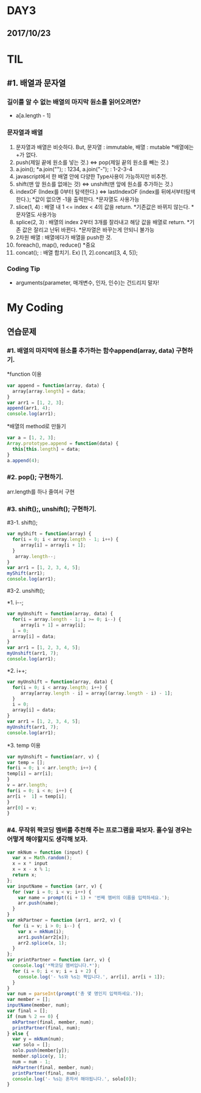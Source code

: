 DAY3
====
2017/10/23
----------
# TIL
## #1. 배열과 문자열

### 길이를 알 수 없는 배열의 마지막 원소를 읽어오려면?
- a[a.length - 1]
### 문자열과 배열
1. 문자열과 배열은 비슷하다. But, 문자열 : immutable, 배열 : mutable
   *배열에는 +가 없다.
2. push(제일 끝에 원소를 넣는 것.) <=> pop(제일 끝의 원소를 빼는 것.)
3. a.join();
   *a.join(""); : 1234, a.join("-"); : 1-2-3-4
4. javascript에서 한 배열 안에 다양한 Type사용이 가능하지만 비추천.
5. shift(맨 앞 원소를 없애는 것) <=> unshift(맨 앞에 원소를 추가하는 것.)
6. indexOF (Index를 0부터 탐색한다.) <=> lastIndexOF (index를 뒤에서부터탐색한다.);
   *값이 없으면 -1을 출력한다.
   *문자열도 사용가능
7. slice(1, 4) : 배열 내 1 <= index < 4의 값을 return.
   *기존값은 바뀌지 않는다.
   *문자열도 사용가능
8. splice(2, 3) : 배열의 index 2부터 3개를 잘라내고 해당 값을 배열로  return.
   *기존 값은 잘리고 난뒤 바뀐다.
   *문자열은 바꾸는게 안되니 불가능
9. 2차원 배열 : 배열에다가 배열을 push한 것.
10. foreach(), map(), reduce() *중요
11. concat(); : 배열 합치기. Ex) [1, 2].concat([3, 4, 5]);
### Coding Tip
- arguments(parameter, 매개변수, 인자, 인수)는 건드리지 말자!
# My Coding
## 연습문제
### #1. 배열의 마지막에 원소를 추가하는 함수append(array, data) 구현하기.
*function 이용
~~~~~~~~~~~~~~~javascript
var append = function(array, data) {
  array[array.length] = data;
}
var arr1 = [1, 2, 3];
append(arr1, 4);
console.log(arr1);
~~~~~~~~~~~~~~~
*배열의 method로 만들기
~~~~~~~~~~~~~~javascript
var a = [1, 2, 3];
Array.prototype.append = function(data) {
  this[this.length] = data;
}
a.append(4);
~~~~~~~~~~~~~~
### #2. pop(); 구현하기.
arr.length를 하나 줄여서 구현
### #3. shift();, unshift(); 구현하기.
  #3-1. shift();
~~~~~~~~~~~~~~~~javascript
var myShift = function(array) {
  for(i = 0; i < array.length - 1; i++) {
     array[i] = array[i + 1];
  }
   array.length--;
}
var arr1 = [1, 2, 3, 4, 5];
myShift(arr1);
console.log(arr1);
~~~~~~~~~~~~~~~~
  #3-2. unshift();

*1. i--;
~~~~~~~~~~~~~~~~~~~~javascript
var myUnshift = function(array, data) {
  for(i = array.length - 1; i >= 0; i--) {
     array[i + 1] = array[i];
  i = 0;
  array[i] = data;
}
var arr1 = [1, 2, 3, 4, 5];
myUnshift(arr1, 7);
console.log(arr1);
~~~~~~~~~~~~~~~~~~~~
*2. i++;
~~~~~~~~~~~~~~~~~~~~javascript
var myUnshift = function(array, data) {
  for(i = 0; i < array.length; i++) {
     array[array.length - i] = array[(array.length - i) - 1];
  }
  i = 0;
  array[i] = data;
}
var arr1 = [1, 2, 3, 4, 5];
myUnshift(arr1, 7);
console.log(arr1);
~~~~~~~~~~~~~~~~~~~~
*3. temp 이용
~~~~~~~~~~~~~~~~~~~~javascript
var myUnshift = function(arr, v) {
var temp = [];
for(i = 0; i < arr.length; i++) {
temp[i] = arr[i];
}
v = arr.length;
for(i = 0; i < n; i++) {
arr[i +  1] = temp[i];
}
arr[0] = v;
}
~~~~~~~~~~~~~~~~~~~~
### #4. 무작위 짝코딩 멤버를 추천해 주는 프로그램을 짜보자. 홀수일 경우는 어떻게 해야할지도 생각해 보자.
~~~~~~~~~~~~~~~~~~~javascript
var mkNum = function (input) {
  var x = Math.random();
  x = x * input
  x = x - x % 1;
  return x;
};
var inputName = function (arr, v) {
  for (var i = 0; i < v; i++) {
    var name = prompt((i + 1) + '번째 멤버의 이름을 입력하세요.');
    arr.push(name);
  }
}
var mkPartner = function (arr1, arr2, v) {
  for (i = v; i > 0; i--) {
    var x = mkNum(i);
    arr1.push(arr2[x]);
    arr2.splice(x, 1);
  }
};
var printPartner = function (arr, v) {
  console.log('*짝코딩 멤버입니다.*');
  for (i = 0; i < v; i = i + 2) {
    console.log('- %s와 %s는 짝입니다.', arr[i], arr[i + 1]);
  }
}
var num = parseInt(prompt('총 몇 명인지 입력하세요.'));
var member = [];
inputName(member, num);
var final = [];
if (num % 2 == 0) {
  mkPartner(final, member, num);
  printPartner(final, num);
} else {
  var y = mkNum(num);
  var solo = [];
  solo.push(member[y]);
  member.splice(y, 1);
  num = num - 1;
  mkPartner(final, member, num);
  printPartner(final, num);
  console.log('- %s는 혼자서 해야됩니다.', solo[0]);
}
~~~~~~~~~~~~~~~~~~~
